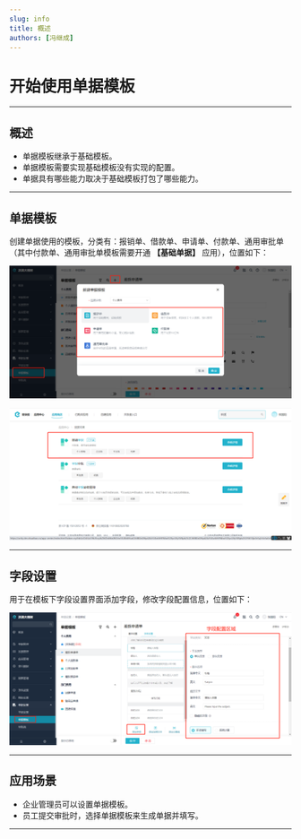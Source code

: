 ```yaml
---
slug: info
title: 概述
authors: [冯继成]
---
```


# 开始使用单据模板

---

## 概述
- 单据模板继承于基础模板。
- 单据模板需要实现基础模板没有实现的配置。
- 单据具有哪些能力取决于基础模板打包了哪些能力。

---
## 单据模板
创建单据使用的模板，分类有：报销单、借款单、申请单、付款单、通用审批单（其中付款单、通用审批单模板需要开通 **【基础单据】** 应用），位置如下：

![image](images/新建单据模板.png)     

![image](images/基础单据.png)

---
## 字段设置
用于在模板下字段设置界面添加字段，修改字段配置信息，位置如下：

![image](images/字段设置.png)

---
## 应用场景
- 企业管理员可以设置单据模板。
- 员工提交审批时，选择单据模板来生成单据并填写。

---










